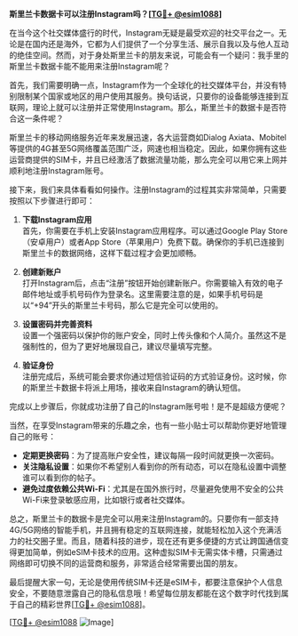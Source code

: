 **斯里兰卡数据卡可以注册Instagram吗？[[TG💪+ @esim1088](https://t.me/s/esim1088)]**

在当今这个社交媒体盛行的时代，Instagram无疑是最受欢迎的社交平台之一。无论是在国内还是海外，它都为人们提供了一个分享生活、展示自我以及与他人互动的绝佳空间。然而，对于身处斯里兰卡的朋友来说，可能会有一个疑问：我手里的斯里兰卡数据卡能不能用来注册Instagram呢？

首先，我们需要明确一点，Instagram作为一个全球化的社交媒体平台，并没有特别限制某个国家或地区的用户使用其服务。换句话说，只要你的设备能够连接到互联网，理论上就可以注册并正常使用Instagram。那么，斯里兰卡的数据卡是否符合这一条件呢？

斯里兰卡的移动网络服务近年来发展迅速，各大运营商如Dialog Axiata、Mobitel等提供的4G甚至5G网络覆盖范围广泛，网速也相当稳定。因此，如果你拥有这些运营商提供的SIM卡，并且已经激活了数据流量功能，那么完全可以用它来上网并顺利地注册Instagram账号。

接下来，我们来具体看看如何操作。注册Instagram的过程其实非常简单，只需要按照以下步骤进行即可：

1. **下载Instagram应用**  
   首先，你需要在手机上安装Instagram应用程序。可以通过Google Play Store（安卓用户）或者App Store（苹果用户）免费下载。确保你的手机已连接到斯里兰卡的数据网络，这样下载过程才会更加顺畅。

2. **创建新账户**  
   打开Instagram后，点击“注册”按钮开始创建新账户。你需要输入有效的电子邮件地址或手机号码作为登录名。这里需要注意的是，如果手机号码是以“+94”开头的斯里兰卡号码，那么它是完全可以使用的。

3. **设置密码并完善资料**  
   设置一个强密码以保护你的账户安全，同时上传头像和个人简介。虽然这不是强制性的，但为了更好地展现自己，建议尽量填写完整。

4. **验证身份**  
   注册完成后，系统可能会要求你通过短信验证码的方式验证身份。这时候，你的斯里兰卡数据卡将派上用场，接收来自Instagram的确认短信。

完成以上步骤后，你就成功注册了自己的Instagram账号啦！是不是超级方便呢？

当然，在享受Instagram带来的乐趣之余，也有一些小贴士可以帮助你更好地管理自己的账号：

- **定期更换密码**：为了提高账户安全性，建议每隔一段时间就更换一次密码。
- **关注隐私设置**：如果你不希望别人看到你的所有动态，可以在隐私设置中调整谁可以看到你的帖子。
- **避免过度依赖公共Wi-Fi**：尤其是在国外旅行时，尽量避免使用不安全的公共Wi-Fi来登录敏感应用，比如银行或者社交媒体。

总之，斯里兰卡的数据卡是完全可以用来注册Instagram的。只要你有一部支持4G/5G网络的智能手机，并且拥有稳定的互联网连接，就能轻松加入这个充满活力的社交圈子里。而且，随着科技的进步，现在还有更多便捷的方式让跨国通信变得更加简单，例如eSIM卡技术的应用。这种虚拟SIM卡无需实体卡槽，只需通过网络即可切换不同的运营商和服务，非常适合经常需要出国的朋友。

最后提醒大家一句，无论是使用传统SIM卡还是eSIM卡，都要注意保护个人信息安全，不要随意泄露自己的隐私信息哦！希望每位朋友都能在这个数字时代找到属于自己的精彩世界[[TG💪+ @esim1088](https://t.me/s/esim1088)]。

[[TG💪+ @esim1088](https://t.me/s/esim1088) ![Image](https://i.postimg.cc/4NQfJmqS/Snipaste-2025-05-13-00-14-12.png)]
